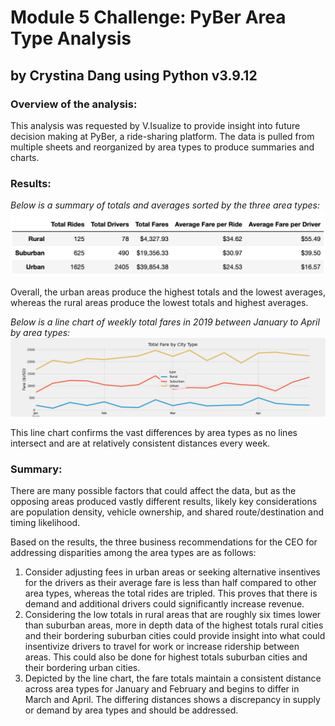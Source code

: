# Module 5 Challenge: PyBer Area Type Analysis
## by Crystina Dang using Python v3.9.12

### Overview of the analysis: 
This analysis was requested by V.Isualize to provide insight into future decision making at PyBer, a ride-sharing platform. The data is pulled from multiple sheets and reorganized by area types to produce summaries and charts.

### Results:
*Below is a summary of totals and averages sorted by the three area types:*
![This is an image](https://github.com/crystdang/PyBer-analysis/blob/main/analysis/PyBer_city_types.png)

Overall, the urban areas produce the highest totals and the lowest averages, whereas the rural areas produce the lowest totals and highest averages.

*Below is a line chart of weekly total fares in 2019 between January to April by area types:*
![This is an image](https://github.com/crystdang/PyBer-analysis/blob/main/analysis/PyBer_fare_summary.png)

This line chart confirms the vast differences by area types as no lines intersect and are at relatively consistent distances every week.

### Summary: 
There are many possible factors that could affect the data, but as the opposing areas produced vastly different results, likely key considerations are population density, vehicle ownership, and shared route/destination and timing likelihood.

Based on the results, the three business recommendations for the CEO for addressing disparities among the area types are as follows:
1. Consider adjusting fees in urban areas or seeking alternative insentives for the drivers as their average fare is less than half compared to other area types, whereas the total rides are tripled. This proves that there is demand and additional drivers could significantly increase revenue.
2. Considering the low totals in rural areas that are roughly six times lower than suburban areas, more in depth data of the highest totals rural cities and their bordering suburban cities could provide insight into what could insentivize drivers to travel for work or increase ridership between areas. This could also be done for highest totals suburban cities and their bordering urban cities.
3. Depicted by the line chart, the fare totals maintain a consistent distance across area types for January and February and begins to differ in March and April. The differing distances shows a discrepancy in supply or demand by area types and should be addressed.

